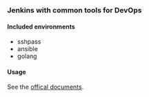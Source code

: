### Jenkins with common tools for DevOps

#### Included environments
* sshpass
* ansible
* golang

#### Usage
See the [offical documents](https://github.com/jenkinsci/docker/blob/master/README.md).
